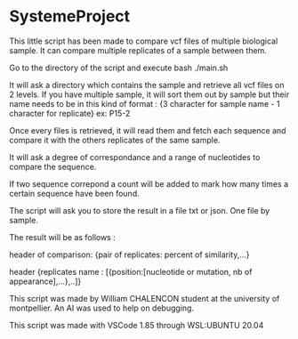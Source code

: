 # SystemeProject
This little script has been made to compare vcf files of multiple biological sample.
It can compare multiple replicates of a sample between them.

Go to the directory of the script and execute bash ./main.sh

It will ask a directory which contains the sample and retrieve all vcf files on 2 levels.
If you have multiple sample, it will sort them out by sample but their name needs to be in this kind of format : {3 character for sample name - 1 character for replicate} ex: P15-2

Once every files is retrieved, it will read them and fetch each sequence and compare it with the others replicates of the same sample.

It will ask a degree of correspondance and a range of nucleotides to compare the sequence.

If two sequence correpond a count will be added to mark how many times a certain sequence have been found.

The script will ask you to store the result in a file txt or json. One file by sample.

The result will be as follows :

header of comparison:
{pair of replicates: percent of similarity,...}

header 
{replicates name : [{position:[nucleotide or mutation, nb of appearance],...},..]}

This script was made by William CHALENCON student at the university of montpellier. An AI was used to help on debugging.

This script was made with VSCode 1.85 through WSL:UBUNTU 20.04
